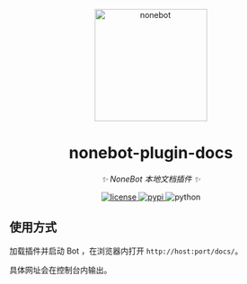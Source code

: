 <p align="center">
  <a href="https://v2.nonebot.dev/"><img src="https://raw.githubusercontent.com/nonebot/nonebot2/master/docs/.vuepress/public/logo.png" width="200" height="200" alt="nonebot"></a>
</p>

<div align="center">

# nonebot-plugin-docs

_✨ NoneBot 本地文档插件 ✨_

</div>

<p align="center">
  <a href="https://raw.githubusercontent.com/nonebot/nonebot2/master/LICENSE">
    <img src="https://img.shields.io/github/license/nonebot/nonebot2.svg" alt="license">
  </a>
  <a href="https://pypi.python.org/pypi/nonebot-plugin-docs">
    <img src="https://img.shields.io/pypi/v/nonebot-plugin-docs.svg" alt="pypi">
  </a>
  <img src="https://img.shields.io/badge/python-3.8+-blue.svg" alt="python">
</p>

## 使用方式

加载插件并启动 Bot ，在浏览器内打开 `http://host:port/docs/`。

具体网址会在控制台内输出。
